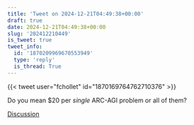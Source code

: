 ```yaml
---
title: 'Tweet on 2024-12-21T04:49:38+00:00'
draft: true
date: 2024-12-21T04:49:38+00:00
slug: '202412210449'
is_tweet: true
tweet_info:
  id: '1870209969670553949'
  type: 'reply'
  is_thread: True
---
```




{{< tweet user="fchollet" id="1870169764762710376" >}}

Do you mean $20 per *single* ARC-AGI problem or all of them?

[Discussion](https://x.com/sytelus/status/1870209969670553949)

